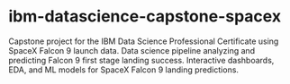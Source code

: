 # ibm-datascience-capstone-spacex
Capstone project for the IBM Data Science Professional Certificate using SpaceX Falcon 9 launch data.  Data science pipeline analyzing and predicting Falcon 9 first stage landing success.  Interactive dashboards, EDA, and ML models for SpaceX Falcon 9 landing predictions.
